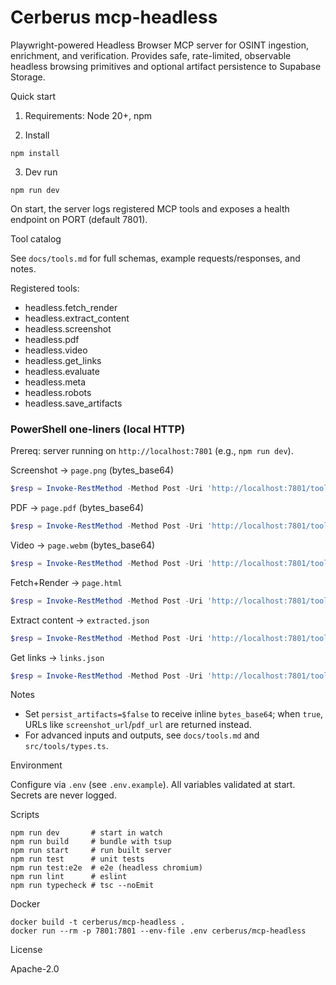 # Cerberus mcp-headless

Playwright-powered Headless Browser MCP server for OSINT ingestion, enrichment, and verification. Provides safe, rate-limited, observable headless browsing primitives and optional artifact persistence to Supabase Storage.

Quick start

1. Requirements: Node 20+, npm

2. Install

```
npm install
```

3. Dev run

```
npm run dev
```

On start, the server logs registered MCP tools and exposes a health endpoint on PORT (default 7801).

Tool catalog

See `docs/tools.md` for full schemas, example requests/responses, and notes.

Registered tools:

- headless.fetch_render
- headless.extract_content
- headless.screenshot
- headless.pdf
- headless.video
- headless.get_links
- headless.evaluate
- headless.meta
- headless.robots
- headless.save_artifacts

### PowerShell one-liners (local HTTP)

Prereq: server running on `http://localhost:7801` (e.g., `npm run dev`).

Screenshot → `page.png` (bytes_base64)

```powershell
$resp = Invoke-RestMethod -Method Post -Uri 'http://localhost:7801/tools/call' -ContentType 'application/json' -Body (@{ name='headless.screenshot'; input=@{ url='https://example.com'; full_page=$true; persist_artifacts=$false; wait_until='domcontentloaded' } } | ConvertTo-Json -Depth 8); [IO.File]::WriteAllBytes((Join-Path (Get-Location).Path 'page.png'), [Convert]::FromBase64String($resp.result.bytes_base64))
```

PDF → `page.pdf` (bytes_base64)

```powershell
$resp = Invoke-RestMethod -Method Post -Uri 'http://localhost:7801/tools/call' -ContentType 'application/json' -Body (@{ name='headless.pdf'; input=@{ url='https://example.com'; print_background=$false; persist_artifacts=$false } } | ConvertTo-Json -Depth 8); [IO.File]::WriteAllBytes((Join-Path (Get-Location).Path 'page.pdf'), [Convert]::FromBase64String($resp.result.bytes_base64))
```

Video → `page.webm` (bytes_base64)

```powershell
$resp = Invoke-RestMethod -Method Post -Uri 'http://localhost:7801/tools/call' -ContentType 'application/json' -Body (@{ name='headless.video'; input=@{ url='https://example.com'; duration_ms=5000; persist_artifacts=$false } } | ConvertTo-Json -Depth 8); [IO.File]::WriteAllBytes((Join-Path (Get-Location).Path 'page.webm'), [Convert]::FromBase64String($resp.result.bytes_base64))
```

Fetch+Render → `page.html`

```powershell
$resp = Invoke-RestMethod -Method Post -Uri 'http://localhost:7801/tools/call' -ContentType 'application/json' -Body (@{ name='headless.fetch_render'; input=@{ url='https://example.com'; wait_until='networkidle'; persist_artifacts=$false } } | ConvertTo-Json -Depth 8); ($resp.result.html) | Set-Content -Encoding UTF8 'page.html'
```

Extract content → `extracted.json`

```powershell
$resp = Invoke-RestMethod -Method Post -Uri 'http://localhost:7801/tools/call' -ContentType 'application/json' -Body (@{ name='headless.extract_content'; input=@{ url='https://example.com'; re_render=$true; selectors=@(@{ name='title'; css='h1' }, @{ name='paragraphs'; css='article p'; all=$true }) } } | ConvertTo-Json -Depth 8); ($resp.result.fields | ConvertTo-Json -Depth 8) | Set-Content -Encoding UTF8 'extracted.json'
```

Get links → `links.json`

```powershell
$resp = Invoke-RestMethod -Method Post -Uri 'http://localhost:7801/tools/call' -ContentType 'application/json' -Body (@{ name='headless.get_links'; input=@{ url='https://example.com'; scope='same_origin'; unique=$true } } | ConvertTo-Json -Depth 8); ($resp.result.links | ConvertTo-Json -Depth 8) | Set-Content -Encoding UTF8 'links.json'
```

Notes

- Set `persist_artifacts=$false` to receive inline `bytes_base64`; when `true`, URLs like `screenshot_url`/`pdf_url` are returned instead.
- For advanced inputs and outputs, see `docs/tools.md` and `src/tools/types.ts`.

Environment

Configure via `.env` (see `.env.example`). All variables validated at start. Secrets are never logged.

Scripts

```
npm run dev       # start in watch
npm run build     # bundle with tsup
npm run start     # run built server
npm run test      # unit tests
npm run test:e2e  # e2e (headless chromium)
npm run lint      # eslint
npm run typecheck # tsc --noEmit
```

Docker

```
docker build -t cerberus/mcp-headless .
docker run --rm -p 7801:7801 --env-file .env cerberus/mcp-headless
```

License

Apache-2.0
